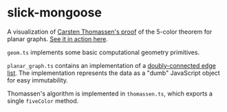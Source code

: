 # slick-mongoose

A visualization of [Carsten Thomassen's proof](http://dl.acm.org/citation.cfm?id=184192) of the 5-color theorem for planar graphs. [See it in action here](http://www.harrisonrbrown.com/slick-mongoose).

`geom.ts` implements some basic computational geometry primitives.

`planar_graph.ts` contains an implementation of a [doubly-connected edge list](http://www.cs.sfu.ca/~binay/813.2011/DCEL.pdf). The implementation represents the data as a "dumb" JavaScript object for easy immutability.

Thomassen's algorithm is implemented in `thomassen.ts`, which exports a single `fiveColor` method.
